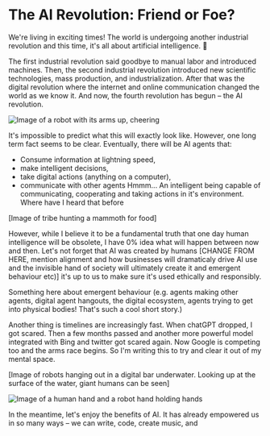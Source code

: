 # The AI Revolution: Friend or Foe?

We're living in exciting times! The world is undergoing another industrial revolution and this time, it's all about artificial intelligence. 🤖

The first industrial revolution said goodbye to manual labor and introduced machines. Then, the second industrial revolution introduced new scientific technologies, mass production, and industrialization. After that was the digital revolution where the internet and online communication changed the world as we know it. And now, the fourth revolution has begun – the AI revolution.

![Image of a robot with its arms up, cheering](https://api.openai.com/v1/images/generations?model=image-alpha-001&prompt=Robot+cheering)

It's impossible to predict what this will exactly look like. However, one long term fact seems to be clear. Eventually, there will be AI agents that: 
- Consume information at lightning speed, 
- make intelligent decisions, 
- take digital actions (anything on a computer), 
- communicate with other agents 
Hmmm... An intelligent being capable of communicating, cooperating and taking actions in it's environment. Where have I heard that before

[Image of tribe hunting a mammoth for food]

However, while I believe it to be a fundamental truth that one day human intelligence will be obsolete, I have 0% idea what will happen between now and then. Let's not forget that AI was created by humans [CHANGE FROM HERE, mention alignment and how businesses will dramaticaly drive AI use and the invisible hand of society will ultimately create it and emergent behaviour etc)] it's up to us to make sure it's used ethically and responsibly. 

Something here about emergent behaviour (e.g. agents making other agents, digital agent hangouts, the digital ecosystem, agents trying to get into physical bodies! That's such a cool short story.)

Another thing is timelines are increasingly fast. When chatGPT dropped, I got scared. Then a few months passed and another more powerful model integrated with Bing and twitter got scared again. Now Google is competing too and the arms race begins. So I'm writing this to try and clear it out of my mental space.

[Image of robots hanging out in a digital bar underwater. Looking up at the surface of the water, giant humans can be seen]

![Image of a human hand and a robot hand holding hands](https://api.openai.com/v1/images/generations?model=image-alpha-001&prompt=Human+and+robot+hand+holding+hands)

In the meantime, let's enjoy the benefits of AI. It has already empowered us in so many ways – we can write, code, create music, and

